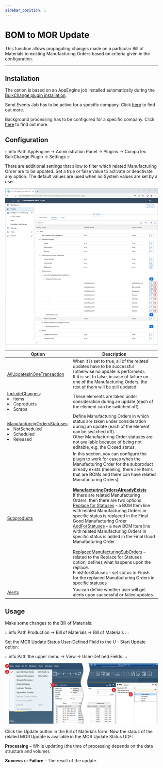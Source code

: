 ```yaml
---
sidebar_position: 5
---
```


# BOM to MOR Update

This function allows propagating changes made on a particular Bill of Materials to existing Manufacturing Orders based on criteria given in the configuration.

---

## Installation

The option is based on an AppEngine job installed automatically during the [BulkChange plugin installation](../bulk-changes-on-bills-of-materials/installation-and-configuration.md).

Send Events Job has to be active for a specific company. Click [here](/docs/appengine/administrators-guide/configuration-and-administration/overview) to find out more.

Background processing has to be configured for a specific company. Click [here](/docs/appengine/administrators-guide/configuration-and-administration/overview#activation) to find out more.

## Configuration

:::info Path
AppEngine → Administration Panel → Plugins → CompuTec BulkChange Plugin → Settings
:::

There are additional settings that allow to filter which related Manufacturing Order are to be updated. Set a true or false value to activate or deactivate any option. The default values are used when no System values are set by a user.

![Bulk Changes on Bills of Materials](./media/bulk-changes-of-bom/bom-to-mor-settings.png)

| Option | Description |
|--- | --- |
| <u>AllUpdatesInOneTransaction</u> |When it is set to true, all of the related updates have to be successful (otherwise no update is performed). <br/>If it is set to false, in case of failure on one of the Manufacturing Orders, the rest of them will be still updated.|
| <u>IncludeChanges</u>: <li>Items</li> <li>Coproducts</li> <li>Scraps</li> | These elements are taken under consideration during an update (each of the element can be switched off) |
| <u>ManufacturingOrdersStatuses</u>: <li>NotScheduled</li> <li>Scheduled</li> <li>Released</li> | Define Manufacturing Orders in which status are taken under consideration during an update (each of the element can be switched off). <br/>Other Manufacturing Order statuses are not available because of being not editable, e.g. the Closed status. |
| <u>Subproducts</u> | In this section, you can configure the plugin to work for cases when the Manufacturing Order for the subproduct already exists (meaning, there are Items that are BOMs and there can have related Manufacturing Orders). <br/><br/><u>**ManufacturingOrdersAlreadyExists**</u> <br/>If there are related Manufacturing Orders, then there are two options: <br/><u>Replace for Statuses</u> – a BOM Item line with related Manufacturing Orders in specific status is replaced in the Final Good Manufacturing Order <br/><u>AddForStatuses</u> – a new BOM Item line with related Manufacturing Orders in specific status is added in the Final Good Manufacturing Order <br/><br/><u>ReplacedManufacturingSubOrders</u> – related to the Replace for Statuses option; defines what happens upon the replace. <br/>FinishforStatuses – set status to Finish for the replaced Manufacturing Orders in specific statuses |
| <u>Alerts</u> | You can define whether user will get alerts upon successful or failed updates. |

## Usage

Make some changes to the Bill of Materials:

:::info Path
Production → Bill of Materials → Bill of Materials
:::

Set the MOR Update Status User-Defined Field to the U - Start Update option:

:::info Path
the upper menu → View → User-Defined Fields
:::

![Bulk Changes on Bills of Materials](./media/bulk-changes-of-bom/bom-to-mor-udf.png)

Click the Update button in the Bill of Materials form. Now the status of the related MOR Update is available in the MOR Update Status UDF:

**Processing** – While updating (the time of processing depends on the data structure and volume).

**Success** or **Failure** – The result of the update.
